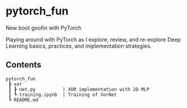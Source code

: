 # pytorch_fun
New boot goofin with PyTorch

Playing around with PyTorch as I explore, review, and re-explore Deep Learning basics,
practices, and implementation strategies.

## Contents

```
pytorch_fun
 ┣ xor
 ┃ ┣ net.py          | XOR implementation with 2D MLP
 ┃ ┗ training.ipynb  | Training of XorNet
 ┗ README.md
 ```